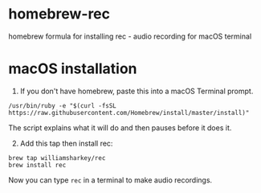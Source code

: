 # homebrew-rec
homebrew formula for installing rec - audio recording for macOS terminal

macOS installation
===
1. If you don't have homebrew, paste this into a macOS Terminal prompt.

```/usr/bin/ruby -e "$(curl -fsSL https://raw.githubusercontent.com/Homebrew/install/master/install)"```

The script explains what it will do and then pauses before it does it. 

2. Add this tap then install rec:
```
brew tap williamsharkey/rec
brew install rec
```
Now you can type ```rec``` in a terminal to make audio recordings.
